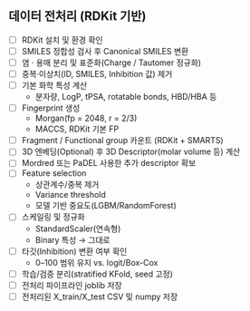 ## 데이터 전처리 (RDKit 기반)  
- [ ] RDKit 설치 및 환경 확인  
- [ ] SMILES 정합성 검사 후 Canonical SMILES 변환  
- [ ] 염 · 용매 분리 및 표준화(Charge / Tautomer 정규화)  
- [ ] 중복·이상치(ID, SMILES, Inhibition 값) 제거  
- [ ] 기본 화학 특성 계산  
  - 분자량, LogP, tPSA, rotatable bonds, HBD/HBA 등  
- [ ] Fingerprint 생성  
  - Morgan(fp = 2048, r = 2/3)  
  - MACCS, RDKit 기본 FP  
- [ ] Fragment / Functional group 카운트 (RDKit + SMARTS)  
- [ ] 3D 엔베딩(Optional) 후 3D Descriptor(molar volume 등) 계산  
- [ ] Mordred 또는 PaDEL 사용한 추가 descriptor 확보  
- [ ] Feature selection  
  - 상관계수/중복 제거  
  - Variance threshold  
  - 모델 기반 중요도(LGBM/RandomForest)  
- [ ] 스케일링 및 정규화  
  - StandardScaler(연속형)  
  - Binary 특성 → 그대로  
- [ ] 타깃(Inhibition) 변환 여부 확인  
  - 0–100 범위 유지 vs. logit/Box-Cox  
- [ ] 학습/검증 분리(stratified KFold, seed 고정)  
- [ ] 전처리 파이프라인 joblib 저장  
- [ ] 전처리된 X_train/X_test CSV 및 numpy 저장  
